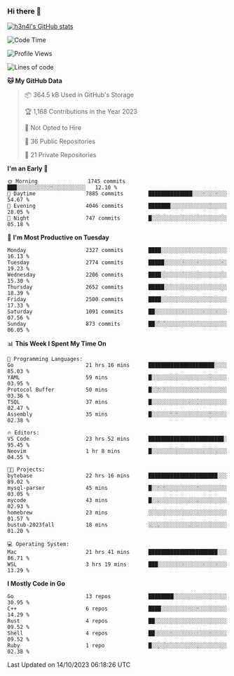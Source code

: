 ### Hi there 👋

[![h3n4l's GitHub stats](https://github-readme-stats.vercel.app/api?username=h3n4l&count_private=true&show_icons=true&theme=radical)](https://github.com/h3n4l/github-readme-stats)

<!--START_SECTION:waka-->
![Code Time](http://img.shields.io/badge/Code%20Time-1%2C615%20hrs%2041%20mins-blue)

![Profile Views](http://img.shields.io/badge/Profile%20Views-0-blue)

![Lines of code](https://img.shields.io/badge/From%20Hello%20World%20I%27ve%20Written-4.0%20million%20lines%20of%20code-blue)

**🐱 My GitHub Data** 

> 📦 364.5 kB Used in GitHub's Storage 
 > 
> 🏆 1,168 Contributions in the Year 2023
 > 
> 🚫 Not Opted to Hire
 > 
> 📜 36 Public Repositories 
 > 
> 🔑 21 Private Repositories 
 > 
**I'm an Early 🐤** 

```text
🌞 Morning                1745 commits        ███░░░░░░░░░░░░░░░░░░░░░░   12.10 % 
🌆 Daytime                7885 commits        ██████████████░░░░░░░░░░░   54.67 % 
🌃 Evening                4046 commits        ███████░░░░░░░░░░░░░░░░░░   28.05 % 
🌙 Night                  747 commits         █░░░░░░░░░░░░░░░░░░░░░░░░   05.18 % 
```
📅 **I'm Most Productive on Tuesday** 

```text
Monday                   2327 commits        ████░░░░░░░░░░░░░░░░░░░░░   16.13 % 
Tuesday                  2774 commits        █████░░░░░░░░░░░░░░░░░░░░   19.23 % 
Wednesday                2206 commits        ████░░░░░░░░░░░░░░░░░░░░░   15.30 % 
Thursday                 2652 commits        █████░░░░░░░░░░░░░░░░░░░░   18.39 % 
Friday                   2500 commits        ████░░░░░░░░░░░░░░░░░░░░░   17.33 % 
Saturday                 1091 commits        ██░░░░░░░░░░░░░░░░░░░░░░░   07.56 % 
Sunday                   873 commits         ██░░░░░░░░░░░░░░░░░░░░░░░   06.05 % 
```


📊 **This Week I Spent My Time On** 

```text
💬 Programming Languages: 
Go                       21 hrs 16 mins      █████████████████████░░░░   85.03 % 
YAML                     59 mins             █░░░░░░░░░░░░░░░░░░░░░░░░   03.95 % 
Protocol Buffer          50 mins             █░░░░░░░░░░░░░░░░░░░░░░░░   03.36 % 
TSQL                     37 mins             █░░░░░░░░░░░░░░░░░░░░░░░░   02.47 % 
Assembly                 35 mins             █░░░░░░░░░░░░░░░░░░░░░░░░   02.38 % 

🔥 Editors: 
VS Code                  23 hrs 52 mins      ████████████████████████░   95.45 % 
Neovim                   1 hr 8 mins         █░░░░░░░░░░░░░░░░░░░░░░░░   04.55 % 

🐱‍💻 Projects: 
bytebase                 22 hrs 16 mins      ██████████████████████░░░   89.02 % 
mysql-parser             45 mins             █░░░░░░░░░░░░░░░░░░░░░░░░   03.05 % 
mycode                   43 mins             █░░░░░░░░░░░░░░░░░░░░░░░░   02.93 % 
homebrew                 23 mins             ░░░░░░░░░░░░░░░░░░░░░░░░░   01.57 % 
bustub-2023fall          18 mins             ░░░░░░░░░░░░░░░░░░░░░░░░░   01.20 % 

💻 Operating System: 
Mac                      21 hrs 41 mins      ██████████████████████░░░   86.71 % 
WSL                      3 hrs 19 mins       ███░░░░░░░░░░░░░░░░░░░░░░   13.29 % 
```

**I Mostly Code in Go** 

```text
Go                       13 repos            ████████░░░░░░░░░░░░░░░░░   30.95 % 
C++                      6 repos             ████░░░░░░░░░░░░░░░░░░░░░   14.29 % 
Rust                     4 repos             ██░░░░░░░░░░░░░░░░░░░░░░░   09.52 % 
Shell                    4 repos             ██░░░░░░░░░░░░░░░░░░░░░░░   09.52 % 
Ruby                     1 repo              █░░░░░░░░░░░░░░░░░░░░░░░░   02.38 % 
```




 Last Updated on 14/10/2023 06:18:26 UTC
<!--END_SECTION:waka-->

